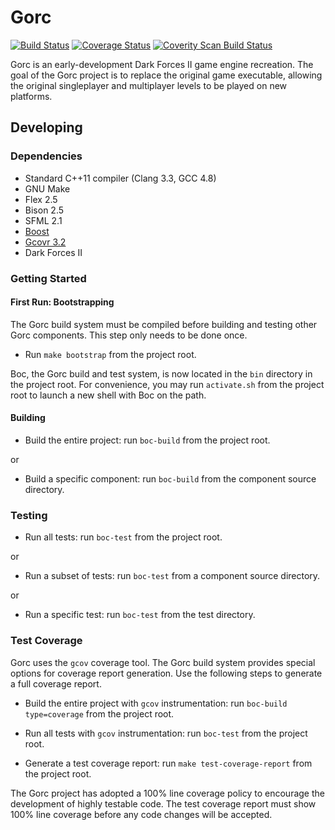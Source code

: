 # Gorc

[![Build Status](https://travis-ci.org/jdmclark/gorc.svg?branch=next)](https://travis-ci.org/jdmclark/gorc) [![Coverage Status](https://coveralls.io/repos/jdmclark/gorc/badge.svg?branch=next&service=github)](https://coveralls.io/github/jdmclark/gorc?branch=next) [![Coverity Scan Build Status](https://scan.coverity.com/projects/2223/badge.svg)](https://scan.coverity.com/projects/2223)

Gorc is an early-development Dark Forces II game engine recreation. The goal of the Gorc project is to replace the original game executable, allowing the original singleplayer and multiplayer levels to be played on new platforms.

## Developing

### Dependencies

* Standard C++11 compiler (Clang 3.3, GCC 4.8)
* GNU Make
* Flex 2.5
* Bison 2.5
* SFML 2.1
* [Boost](http://boost.org)
* [Gcovr 3.2](http://gcovr.com)
* Dark Forces II

### Getting Started

#### First Run: Bootstrapping

The Gorc build system must be compiled before building and testing other Gorc components. This step only needs to be done once.

* Run `make bootstrap` from the project root.

Boc, the Gorc build and test system, is now located in the `bin` directory in the project root. For convenience, you may run `activate.sh` from the project root to launch a new shell with Boc on the path.

#### Building

* Build the entire project: run `boc-build` from the project root.

or

* Build a specific component: run `boc-build` from the component source directory.

### Testing

* Run all tests: run `boc-test` from the project root.

or

* Run a subset of tests: run `boc-test` from a component source directory.

or

* Run a specific test: run `boc-test` from the test directory.

### Test Coverage

Gorc uses the `gcov` coverage tool. The Gorc build system provides special options for coverage report generation. Use the following steps to generate a full coverage report.

* Build the entire project with `gcov` instrumentation: run `boc-build type=coverage` from the project root.

* Run all tests with `gcov` instrumentation: run `boc-test` from the project root.

* Generate a test coverage report: run `make test-coverage-report` from the project root.

The Gorc project has adopted a 100% line coverage policy to encourage the development of highly testable code. The test coverage report must show 100% line coverage before any code changes will be accepted.

